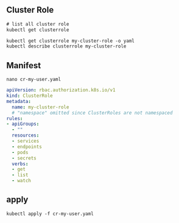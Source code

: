 ## Cluster Role
```txt
# list all cluster role
kubectl get clusterrole

kubectl get clusterrole my-cluster-role -o yaml
kubectl describe clusterrole my-cluster-role
```


## Manifest
`nano cr-my-user.yaml`
```yaml
apiVersion: rbac.authorization.k8s.io/v1
kind: ClusterRole
metadata:
  name: my-cluster-role
  # "namespace" omitted since ClusterRoles are not namespaced
rules:
- apiGroups:
  - ""
  resources:
  - services
  - endpoints
  - pods
  - secrets
  verbs:
  - get
  - list
  - watch
```


## apply
```txt
kubectl apply -f cr-my-user.yaml
```
